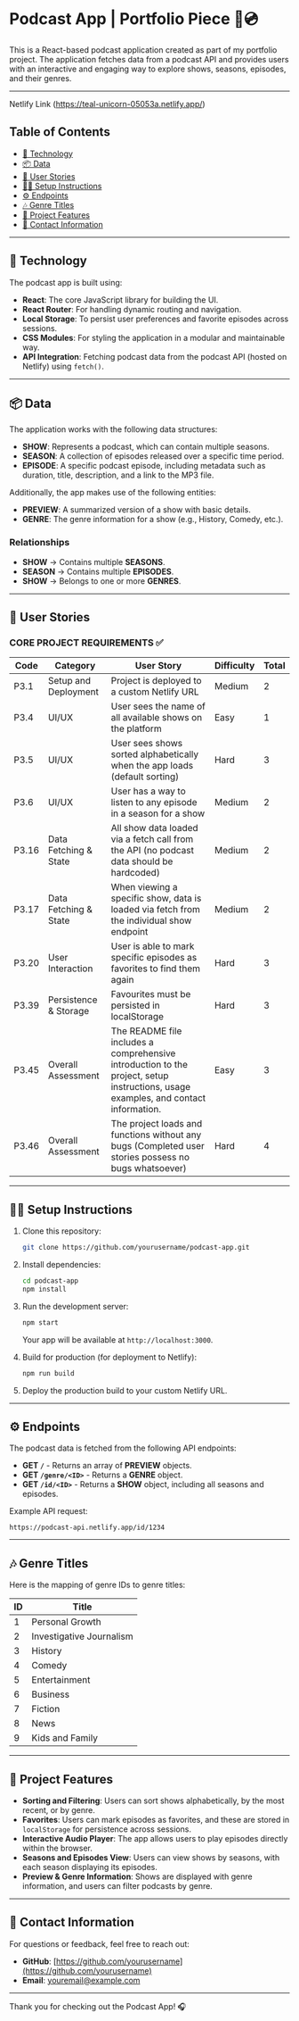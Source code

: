 # Podcast App | Portfolio Piece 🎵💿

This is a React-based podcast application created as part of my portfolio project. The application fetches data from a podcast API and provides users with an interactive and engaging way to explore shows, seasons, episodes, and their genres.

--- 

Netlify Link (<https://teal-unicorn-05053a.netlify.app/>)

## Table of Contents

- [🤖 Technology](#technology)
- [📦 Data](#data)
- [🧑 User Stories](#user-stories)
- [🧑‍💻 Setup Instructions](#setup-instructions)
- [⚙️ Endpoints](#endpoints)
- [🎶 Genre Titles](#genre-titles)
- [📱 Project Features](#project-features)
- [💬 Contact Information](#contact-information)

---

## 🤖 Technology

The podcast app is built using:

- **React**: The core JavaScript library for building the UI.
- **React Router**: For handling dynamic routing and navigation.
- **Local Storage**: To persist user preferences and favorite episodes across sessions.
- **CSS Modules**: For styling the application in a modular and maintainable way.
- **API Integration**: Fetching podcast data from the podcast API (hosted on Netlify) using `fetch()`.

---

## 📦 Data

The application works with the following data structures:

- **SHOW**: Represents a podcast, which can contain multiple seasons.
- **SEASON**: A collection of episodes released over a specific time period.
- **EPISODE**: A specific podcast episode, including metadata such as duration, title, description, and a link to the MP3 file.

Additionally, the app makes use of the following entities:

- **PREVIEW**: A summarized version of a show with basic details.
- **GENRE**: The genre information for a show (e.g., History, Comedy, etc.).

### Relationships

- **SHOW** → Contains multiple **SEASONS**.
- **SEASON** → Contains multiple **EPISODES**.
- **SHOW** → Belongs to one or more **GENRES**.

---

## 🧑 User Stories

### CORE PROJECT REQUIREMENTS ✅

| Code   | Category              | User Story                                                                                          | Difficulty | Total |
|--------|-----------------------|-----------------------------------------------------------------------------------------------------|------------|-------|
| P3.1   | Setup and Deployment  | Project is deployed to a custom Netlify URL                                                          | Medium     | 2     |
| P3.4   | UI/UX                  | User sees the name of all available shows on the platform                                            | Easy       | 1     |
| P3.5   | UI/UX                  | User sees shows sorted alphabetically when the app loads (default sorting)                          | Hard       | 3     |
| P3.6   | UI/UX                  | User has a way to listen to any episode in a season for a show                                      | Medium     | 2     |
| P3.16  | Data Fetching & State  | All show data loaded via a fetch call from the API (no podcast data should be hardcoded)            | Medium     | 2     |
| P3.17  | Data Fetching & State  | When viewing a specific show, data is loaded via fetch from the individual show endpoint            | Medium     | 2     |
| P3.20  | User Interaction       | User is able to mark specific episodes as favorites to find them again                             | Hard       | 3     |
| P3.39  | Persistence & Storage  | Favourites must be persisted in localStorage                                                          | Hard       | 3     |
| P3.45  | Overall Assessment     | The README file includes a comprehensive introduction to the project, setup instructions, usage examples, and contact information. | Easy       | 3     |
| P3.46  | Overall Assessment     | The project loads and functions without any bugs (Completed user stories possess no bugs whatsoever) | Hard       | 4     |

---

## 🧑‍💻 Setup Instructions

1. Clone this repository:
   ```bash
   git clone https://github.com/yourusername/podcast-app.git
   ```

2. Install dependencies:
   ```bash
   cd podcast-app
   npm install
   ```

3. Run the development server:
   ```bash
   npm start
   ```

   Your app will be available at `http://localhost:3000`.

4. Build for production (for deployment to Netlify):
   ```bash
   npm run build
   ```

5. Deploy the production build to your custom Netlify URL.

---

## ⚙️ Endpoints

The podcast data is fetched from the following API endpoints:

- **GET `/`** - Returns an array of **PREVIEW** objects.
- **GET `/genre/<ID>`** - Returns a **GENRE** object.
- **GET `/id/<ID>`** - Returns a **SHOW** object, including all seasons and episodes.

Example API request:
```
https://podcast-api.netlify.app/id/1234
```

---

## 🎶 Genre Titles

Here is the mapping of genre IDs to genre titles:

| ID  | Title                 |
|-----|-----------------------|
| 1   | Personal Growth       |
| 2   | Investigative Journalism |
| 3   | History               |
| 4   | Comedy                |
| 5   | Entertainment         |
| 6   | Business              |
| 7   | Fiction               |
| 8   | News                  |
| 9   | Kids and Family       |

---

## 📱 Project Features

- **Sorting and Filtering**: Users can sort shows alphabetically, by the most recent, or by genre. 
- **Favorites**: Users can mark episodes as favorites, and these are stored in `localStorage` for persistence across sessions.
- **Interactive Audio Player**: The app allows users to play episodes directly within the browser.
- **Seasons and Episodes View**: Users can view shows by seasons, with each season displaying its episodes.
- **Preview & Genre Information**: Shows are displayed with genre information, and users can filter podcasts by genre.

---

## 💬 Contact Information

For questions or feedback, feel free to reach out:

- **GitHub**: [https://github.com/yourusername](https://github.com/yourusername)
- **Email**: [youremail@example.com](mailto:youremail@example.com)

---

Thank you for checking out the Podcast App! 🎧
